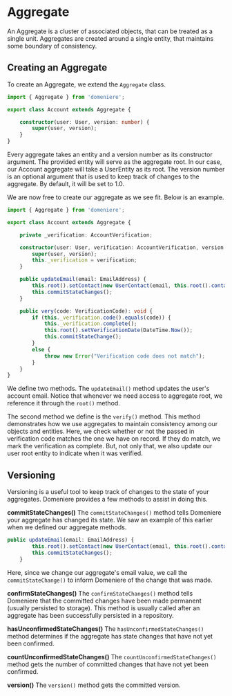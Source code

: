 # Aggregate
An Aggregate is a cluster of associated objects, that can be treated as a single unit. Aggregates are created around a single entity, that maintains some boundary of consistency.

## Creating an Aggregate
To create an Aggregate, we extend the `Aggregate` class.
```ts
import { Aggregate } from 'domeniere';

export class Account extends Aggregate {

    constructor(user: User, version: number) {
        super(user, version);
    }
}
```
Every aggregate takes an entity and a version number as its constructor argument. The provided entity will serve as the aggregate root. In our case, our Account aggregate will take a UserEntity as its root. The version number is an optional argument that is used to keep track of changes to the aggregate. By default, it will be set to 1.0.

We are now free to create our aggregate as we see fit. Below is an example.
```ts
import { Aggregate } from 'domeniere';

export class Account extends Aggregate {

    private _verification: AccountVerification;

    constructor(user: User, verification: AccountVerification, version: number) {
        super(user, version);
        this._verification = verification;
    }

    public updateEmail(email: EmailAddress) {
        this.root().setContact(new UserContact(email, this.root().contact().phone()));
        this.commitStateChanges();
    }

    public very(code: VerificationCode): void {
        if (this._verification.code().equals(code)) {
            this._verification.complete();
            this.root().setVerificationDate(DateTime.Now());
            this.commitStateChange();
        }
        else {
            throw new Error("Verification code does not match");
        }
    }
}
```
We define two methods. The `updateEmail()` method updates the user's account email. Notice that whenever we need access to aggregate root, we reference it through the `root()` method.

The second method we define is the `verify()` method. This method demonstrates how we use aggregates to maintain consistency among our objects  and entities. Here, we check whether or not the passed in verification code matches the one we have on record. If they do match, we mark the verification as complete. But, not only that, we also update our user root entity to indicate when it was verified.

## Versioning
Versioning is a useful tool to keep track of changes to the state of your aggregates. Domeniere provides a few methods to assist in doing this.

**commitStateChanges()**
The `commitStateChanges()` method tells Domeniere your aggregate has changed its state. We saw an example of this earlier when we defined our aggregate methods.
```ts
public updateEmail(email: EmailAddress) {
        this.root().setContact(new UserContact(email, this.root().contact().phone()));
        this.commitStateChanges();
    }
```
Here, since we change our aggregate's email value, we call the `commitStateChange()` to inform Domeniere of the change that was made.

**confirmStateChanges()**
The `confirmStateChanges()` method tells Domeniere that the committed changes have been made permanent (usually persisted to storage). This method is usually called after an aggregate has been successfully persisted in a repository.

**hasUnconfirmedStateChanges()**
The `hasUnconfirmedStateChanges()` method determines if the aggregate has state changes that have not yet been confirmed.

**countUnconfirmedStateChanges()**
The `countUnconfirmedStateChanges()` method gets the number of committed changes that have not yet been confirmed.

**version()**
The `version()` method gets the committed version.